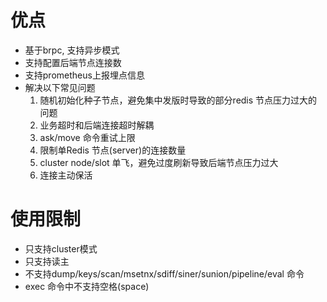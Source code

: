 # 优点
- 基于brpc, 支持异步模式
- 支持配置后端节点连接数
- 支持prometheus上报埋点信息
- 解决以下常见问题
  1. 随机初始化种子节点，避免集中发版时导致的部分redis 节点压力过大的问题
  2. 业务超时和后端连接超时解耦
  3. ask/move 命令重试上限
  4. 限制单Redis 节点(server)的连接数量
  5. cluster node/slot 单飞，避免过度刷新导致后端节点压力过大
  6. 连接主动保活


# 使用限制
- 只支持cluster模式
- 只支持读主
- 不支持dump/keys/scan/msetnx/sdiff/siner/sunion/pipeline/eval 命令
- exec 命令中不支持空格(space)
